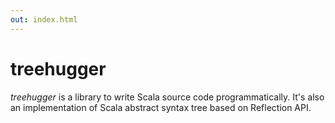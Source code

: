 ```yaml
---
out: index.html
---
```

treehugger
==========

_treehugger_ is a library to write Scala source code programmatically. It's also an implementation of Scala abstract syntax tree based on Reflection API.
